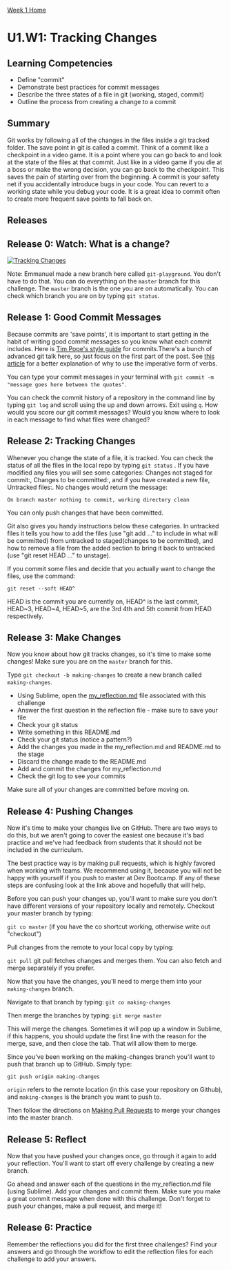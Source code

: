 [Week 1 Home](../)

# U1.W1: Tracking Changes

## Learning Competencies

- Define "commit"
- Demonstrate best practices for commit messages
- Describe the three states of a file in git (working, staged, commit)
- Outline the process from creating a change to a commit

## Summary

Git works by following all of the changes in the files inside a git tracked folder. The save point in git is called a commit. Think of a commit like a checkpoint in a video game. It is a point where you can go back to and look at the state of the files at that commit. Just like in a video game if you die at a boss or make the wrong decision, you can go back to the checkpoint. This saves the pain of starting over from the beginning. A commit is your safety net if you accidentally introduce bugs in your code. You can revert to a working state while you debug your code. It is a great idea to commit often to create more frequent save points to fall back on.

## Releases

## Release 0: Watch: What is a change?
[![Tracking Changes](http://img.youtube.com/vi/cBTs3WWMXUs/0.jpg)](http://www.youtube.com/watch?v=cBTs3WWMXUs)

Note: Emmanuel made a new branch here called `git-playground`. You don't have to do that. You can do everything on the `master` branch for this challenge. The `master` branch is the one you are on automatically. You can check which branch you are on by typing `git status`.

## Release 1: Good Commit Messages

Because commits are 'save points', it is important to start getting in the habit of writing good commit messages so you know what each commit includes. Here is [Tim Pope's style guide](http://tbaggery.com/2008/04/19/a-note-about-git-commit-messages.html) for commits.There's a bunch of advanced git talk here, so just focus on the first part of the post. See [this article](http://365git.tumblr.com/post/3308646748/writing-git-commit-messages) for a better explanation of why to use the imperative form of verbs.

You can type your commit messages in your terminal with `git commit -m "message goes here between the quotes"`.

You can check the commit history of a repository in the command line by typing `git log` and scroll using the up and down arrows. Exit using `q`. How would you score our git commit messages? Would you know where to look in each message to find what files were changed?

## Release 2: Tracking Changes

Whenever you change the state of a file, it is tracked. You can check the status of all the files in the local repo by typing `git status` . If you have modified any files you will see some categories: Changes not staged for commit:, Changes to be committed:, and if you have created a new file, Untracked files:. No changes would return the message:

`On branch master
nothing to commit, working directory clean`

You can only push changes that have been committed.

Git also gives you handy instructions below these categories. In untracked files it tells you how to add the files (use "git add <file>..." to include in what will be committed) from untracked to staged(changes to be committed), and how to remove a file from the added section to bring it back to untracked (use "git reset HEAD <file>..." to unstage).

If you commit some files and decide that you actually want to change the files, use the command:

`git reset --soft HEAD^`

HEAD is the commit you are currently on, HEAD^ is the last commit, HEAD~3, HEAD~4, HEAD~5, are the 3rd 4th and 5th commit from HEAD respectively.

## Release 3: Make Changes

Now you know about how git tracks changes, so it's time to make some changes! Make sure you are on the `master` branch for this.

Type `git checkout -b making-changes` to create a new branch called `making-changes`.

- Using Sublime, open the [my_reflection.md](my_reflection.md) file associated with this challenge
- Answer the first question in the reflection file - make sure to save your file
- Check your git status
- Write something in this README.md
- Check your git status (notice a pattern?)
- Add the changes you made in the my_reflection.md and README.md to the stage
- Discard the change made to the README.md
- Add and commit the changes for my_reflection.md
- Check the git log to see your commits

Make sure all of your changes are committed before moving on.

## Release 4: Pushing Changes

Now it's time to make your changes live on GitHub. There are two ways to do this, but we aren't going to cover the easiest one because it's bad practice and we've had feedback from students that it should not be included in the curriculum.

The best practice way is by making pull requests, which is highly favored when working with teams. We recommend using it, because you will not be happy with yourself if you push to master at Dev Bootcamp. If any of these steps are confusing look at the link above and hopefully that will help.

Before you can push your changes up, you'll want to make sure you don't have different versions of your repository locally and remotely. Checkout your master branch by typing:

`git co master` (if you have the co shortcut working, otherwise write out "checkout")

Pull changes from the remote to your local copy by typing:

`git pull`  git pull fetches changes and merges them. You can also fetch and merge separately if you prefer.

Now that you have the changes, you'll need to merge them into your `making-changes` branch. 

Navigate to that branch by typing:
`git co making-changes`

Then merge the branches by typing:
`git merge master`

This will merge the changes. Sometimes it will pop up a window in Sublime, if this happens, you should update the first line with the reason for the merge, save, and then close the tab. That will allow them to merge. 

Since you've been working on the making-changes branch you'll want to push that branch up to GitHub. Simply type:

`git push origin making-changes`

`origin` refers to the remote location (in this case your repository on Github), and `making-changes` is the branch you want to push to.

Then follow the directions on [Making Pull Requests](making-pull-requests.md) to merge  your changes into the master branch.

## Release 5: Reflect
Now that you have pushed your changes once, go through it again to add your reflection. You'll want to start off every challenge by creating a new branch. 

Go ahead and answer each of the questions in the my_reflection.md file (using Sublime). Add your changes and commit them. Make sure you make a great commit message when done with this challenge. Don't forget to push your changes, make a pull request, and merge it!

## Release 6: Practice
Remember the reflections you did for the first three challenges? Find your answers and go through the workflow to edit the reflection files for each challenge to add your answers.

